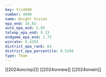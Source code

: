 ```yaml
---
key: frc4940
number: 4940
name: Knight Vision
epa_end: 16.83
auto_epa_end: 5.95
teleop_epa_end: 9.13
endgame_epa_end: 1.75
winrate: 0.4103
district_epa_rank: 64
district_epa_percentile: 0.5294
type: Team
---
```

[[2024oncmp2]]
[[2024onnew]]
[[2024onwin]]

